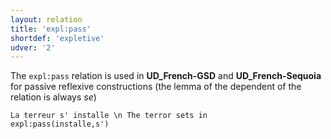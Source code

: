 ```yaml
---
layout: relation
title: 'expl:pass'
shortdef: 'expletive'
udver: '2'
---
```


The `expl:pass` relation is used in **UD_French-GSD** and **UD_French-Sequoia** for passive reflexive constructions (the lemma of the dependent of the relation is always *se*)

~~~ sdparse
La terreur s' installe \n The terror sets in
expl:pass(installe,s')
~~~
<!-- Interlanguage links updated Út 9. května 2023, 20:04:15 CEST -->
